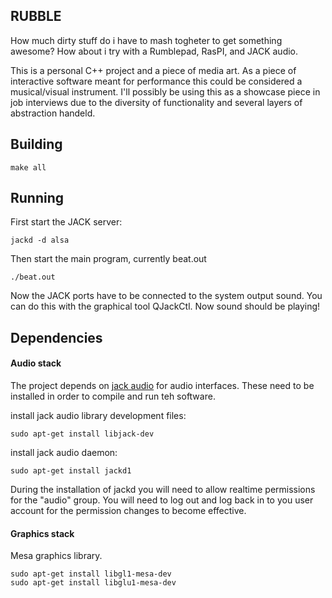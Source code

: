 RUBBLE
------

How much dirty stuff do i have to mash togheter to get something awesome? How about i try with a Rumblepad, RasPI, and JACK audio.

This is a personal C++ project and a piece of media art. As a piece of interactive software meant for performance this could be considered a musical/visual instrument. I'll possibly be using this as a showcase piece in job interviews due to the diversity of functionality and several layers of abstraction handeld.

Building
--------



	make all
	
	

Running
-------

First start the JACK server:

	jackd -d alsa

Then start the main program, currently beat.out

	./beat.out

Now the JACK ports have to be connected to the system output sound. You can do this with the graphical tool QJackCtl. Now sound should be playing!


## Dependencies


#### Audio stack

The project depends on [jack audio](http://www.jackaudio.org/) for audio interfaces. These need to be installed in order to compile and run teh software.

install jack audio library development files:

	sudo apt-get install libjack-dev
	
install jack audio daemon:

	sudo apt-get install jackd1
	
During the installation of jackd you will need to allow realtime permissions for the "audio" group. 
You will need to log out and log back in to you user account for the permission changes to become effective.

#### Graphics stack

Mesa graphics library.

	sudo apt-get install libgl1-mesa-dev
	sudo apt-get install libglu1-mesa-dev 
